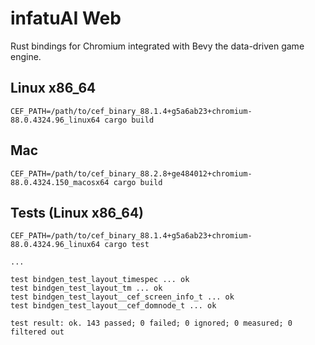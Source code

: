 # infatuAI Web

Rust bindings for Chromium integrated with Bevy the data-driven game engine.

## Linux x86_64

```
CEF_PATH=/path/to/cef_binary_88.1.4+g5a6ab23+chromium-88.0.4324.96_linux64 cargo build
```

## Mac

```
CEF_PATH=/path/to/cef_binary_88.2.8+ge484012+chromium-88.0.4324.150_macosx64 cargo build
```

## Tests (Linux x86_64)
```
CEF_PATH=/path/to/cef_binary_88.1.4+g5a6ab23+chromium-88.0.4324.96_linux64 cargo test

...

test bindgen_test_layout_timespec ... ok
test bindgen_test_layout_tm ... ok
test bindgen_test_layout__cef_screen_info_t ... ok
test bindgen_test_layout__cef_domnode_t ... ok

test result: ok. 143 passed; 0 failed; 0 ignored; 0 measured; 0 filtered out
```
